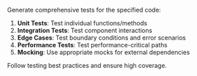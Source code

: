 Generate comprehensive tests for the specified code:

1. **Unit Tests**: Test individual functions/methods
2. **Integration Tests**: Test component interactions
3. **Edge Cases**: Test boundary conditions and error scenarios
4. **Performance Tests**: Test performance-critical paths
5. **Mocking**: Use appropriate mocks for external dependencies

Follow testing best practices and ensure high coverage.